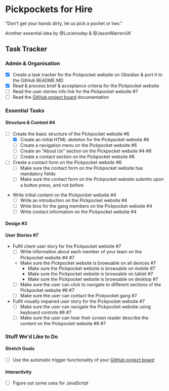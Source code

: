 # Pickpockets for Hire

"Don't get your hands dirty, let us pick a pocket or two."

Another essential idea by @Luciensday & @JasonWarrenUK

## Task Tracker

### Admin & Organisation

- [x] Create a task tracker for the Pickpocket website on Obsidian & port it to the GitHub README.MD
- [x] Read & process brief & acceptance criteria for the Pickpocket website
- [ ] Read the user stories info link for the Pickpocket website #7
- [ ] Read the [GitHub project board](https://docs.github.com/en/issues/planning-and-tracking-with-projects/learning-about-projects/about-projects) documentation

### Essential Tasks

#### Structure & Content #4

- [ ] Create the basic structure of the Pickpocket website #6
	- [x] Create an initial HTML skeleton for the Pickpocket website #6
	- [ ] Create a navigation menu on the Pickpocket website #6
	- [ ] Create an "About Us" section on the Pickpocket website #4 #6
 	- [ ] Create a contact section on the Pickpocket website #6
- [ ] Create a contact form on the Pickpocket website #6
	- [ ] Make sure the contact form on the Pickpocket website has mandatory fields
	- [ ] Make sure the contact form on the Pickpocket website submits upon a button press, and not before
- Write initial content on the Pickpocket website #4
	- [ ] Write an introduction on the Pickpocket website #4
	- [ ] Write bios for the gang members on the Pickpocket website #4
	- [ ] Write contact information on the Pickpocket website #4

#### Design #3

#### User Stories #7

- Fulfil client user story for the Pickpocket website #7
	- [ ] Write information about each member of your team on the Pickpocket website #4 #7
	- Make sure the Pickpocket website is browsable on all devices #7
		- Make sure the Pickpocket website is browsable on mobile #7
		- Make sure the Pickpocket website is browsable on tablet #7
		- Make sure the Pickpocket website is browsable on desktop #7
	- [ ] Make sure the user can click to navigate to different sections of the Pickpocket website #6 #7
	- [ ] Make sure the user can contact the Pickpocket gang #7
- Fulfil visually impaired user story for the Pickpocket website #7
	- [ ] Make sure the user can navigate the Pickpocket website using keyboard controls #6 #7
	- [ ] Make sure the user can hear their screen reader describe the content on the Pickpocket website #6 #7

### Stuff We'd Like to Do

#### Stretch Goals

- [ ] Use the automatic trigger functionality of your [GitHub project board](https://docs.github.com/en/issues/planning-and-tracking-with-projects/learning-about-projects/about-projects)

#### Interactivity

- [ ] Figure out some uses for JavaScript
